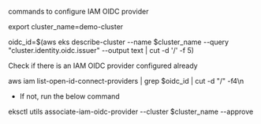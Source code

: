 commands to configure IAM OIDC provider

export cluster_name=demo-cluster

oidc_id=$(aws eks describe-cluster --name $cluster_name --query "cluster.identity.oidc.issuer" --output text | cut -d '/' -f 5) 


Check if there is an IAM OIDC provider configured already


aws iam list-open-id-connect-providers | grep $oidc_id | cut -d "/" -f4\n

* If not, run the below command

eksctl utils associate-iam-oidc-provider --cluster $cluster_name --approve
